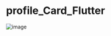 # profile_Card_Flutter

![image](https://user-images.githubusercontent.com/42722816/125468649-8ae70f87-6de1-42ff-8787-37dac5268d29.png)
